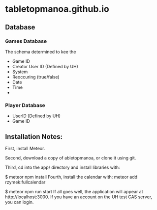 # tabletopmanoa.github.io

## Database

### Games Database
 The schema determined to kee the 
 
  * Game ID
  * Creator User ID (Defined by UH)
  * System
  * Reoccuring (true/false)
  * Date
  * Time
  * 

### Player Database
  * UserID (Defined by UH)
  * Game ID



## Installation Notes: 
First, install Meteor.

Second, download a copy of abletopmanoa, or clone it using git.

Third, cd into the app/ directory and install libraries with:

$ meteor npm install
Fourth, install the calendar with:
meteor add rzymek:fullcalendar

$ meteor npm run start
If all goes well, the application will appear at http://localhost:3000. If you have an account on the UH test CAS server, you can login.
